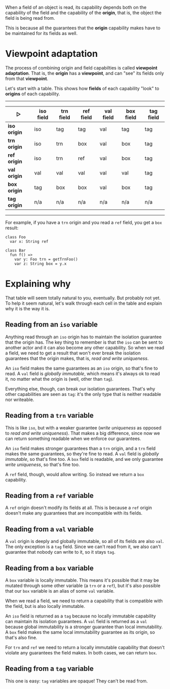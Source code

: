 When a field of an object is read, its capability depends both on the capability of the field and the capability of the __origin__, that is, the object the field is being read from.

This is because all the guarantees that the __origin__ capability makes have to be maintained for its fields as well.

# Viewpoint adaptation

The process of combining origin and field capabilties is called __viewpoint adaptation__. That is, the __origin__ has a __viewpoint__, and can "see" its fields only from that __viewpoint__.

Let's start with a table. This shows how __fields__ of each capability "look" to __origins__ of each capability.

---

| &#x25B7;        | iso field | trn field | ref field | val field | box field | tag field |
|-----------------|-----------|-----------|-----------|-----------|-----------|-----------|
| __iso origin__  | iso       | tag       | tag       | val       | tag       | tag       |
| __trn origin__  | iso       | trn       | box       | val       | box       | tag       |
| __ref origin__  | iso       | trn       | ref       | val       | box       | tag       |
| __val origin__  | val       | val       | val       | val       | val       | tag       |
| __box origin__  | tag       | box       | box       | val       | box       | tag       |
| __tag origin__  | n/a       | n/a       | n/a       | n/a       | n/a       | n/a       |

---

For example, if you have a `trn` origin and you read a `ref` field, you get a `box` result:

```pony
class Foo
  var x: String ref

class Bar
  fun f() =>
    var y: Foo trn = getTrnFoo()
    var z: String box = y.x
```

# Explaining why

That table will seem totally natural to you, eventually. But probably not yet. To help it seem natural, let's walk through each cell in the table and explain why it is the way it is.

## Reading from an `iso` variable

Anything read through an `iso` origin has to maintain the isolation guarantee that the origin has. The key thing to remember is that the `iso` can be sent to another actor and it can also become any other capability. So when we read a field, we need to get a result that won't ever break the isolation guarantees that the origin makes, that is, _read and write uniqueness_.

An `iso` field makes the same guarantees as an `iso` origin, so that's fine to read. A `val` field is _globally immutable_, which means it's always ok to read it, no matter what the origin is (well, other than `tag`).

Everything else, though, can break our isolation guarantees. That's why other capabilities are seen as `tag`: it's the only type that is neither readable nor writeable.

## Reading from a `trn` variable

This is like `iso`, but with a weaker guarantee (_write uniqueness_ as opposed to _read and write uniqueness_). That makes a big difference, since now we can return something readable when we enforce our guarantees.

An `iso` field makes stronger guarantees than a `trn` origin, and a `trn` field makes the same guarantees, so they're fine to read. A `val` field is _globally immutable_, so that's fine too. A `box` field is readable, and we only guarantee _write uniqueness_, so that's fine too.

A `ref` field, though, would allow writing. So instead we return a `box` capability.

## Reading from a `ref` variable

A `ref` origin doesn't modify its fields at all. This is because a `ref` origin doesn't make any guarantees that are incompatible with its fields.

## Reading from a `val` variable

A `val` origin is deeply and globally immutable, so all of its fields are also `val`. The only exception is a `tag` field. Since we can't read from it, we also can't guarantee that nobody can write to it, so it stays `tag`.

## Reading from a `box` variable

A `box` variable is locally immutable. This means it's possible that it may be mutated through some other variable (a `trn` or a `ref`), but it's also possible that our `box` variable is an alias of some `val` variable.

When we read a field, we need to return a capability that is compatible with the field, but is also locally immutable.

An `iso` field is returned as a `tag` because no locally immutable capability can maintain its isolation guarantees. A `val` field is returned as a `val` because global immutability is a stronger guarantee than local immutability. A `box` field makes the same local immutability guarantee as its origin, so that's also fine.

For `trn` and `ref` we need to return a locally immutable capability that doesn't violate any guarantees the field makes. In both cases, we can return `box`.

## Reading from a `tag` variable

This one is easy: `tag` variables are opaque! They can't be read from.
